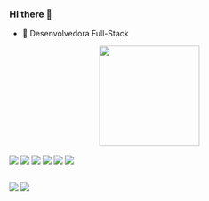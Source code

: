 ### Hi there 👋

- 🔭 Desenvolvedora Full-Stack

<div align="center">
    <a href="https://github.com/Raphacvale">
    <img height="180em" src="https://github-readme-stats.vercel.app/api?username=LayaneB&show_icons=true&theme=dark">
</div>
<!-- ### Tecnologias que uso -->
<div style="display:inline_block"><br/>
    <img src="https://img.shields.io/badge/JavaScript-F7DF1E?style=for-the-badge&logo=javascript&logoColor=black">
    <img src="https://img.shields.io/badge/HTML5-E34F26?style=for-the-badge&logo=html5&logoColor=white">
    <img src="https://img.shields.io/badge/CSS3-1572B6?style=for-the-badge&logo=css3&logoColor=white">
    <img src="https://img.shields.io/badge/TypeScript-007ACC?style=for-the-badge&logo=typescript&logoColor=white">
    <img src="https://img.shields.io/badge/React-20232A?style=for-the-badge&logo=react&logoColor=61DAFB">
    <img src="https://img.shields.io/badge/styled--components-DB7093?style=for-the-badge&logo=styled-components&logoColor=white">
</div>
  
  ##
    
<div>
    <a href="mailto:raphapcvale@gmail.com"><img src="https://img.shields.io/badge/Gmail-D14836?style=for-the-badge&logo=gmail&logoColor=white" target="_blank"></a>
    <a href="https://www.linkedin.com/in/raphael-pereira-cesar-313273240/"><img src="https://img.shields.io/badge/LinkedIn-0077B5?style=for-the-badge&logo=linkedin&logoColor=white" target="_blank"></a>
    
</div>
